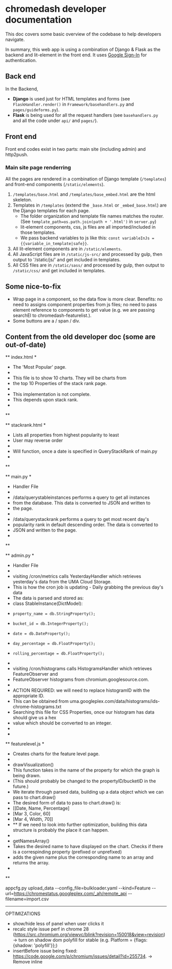 # chromedash developer documentation

This doc covers some basic overview of the codebase to help developers navigate.

In summary, this web app is using a combination of Django & Flask as the backend and lit-element in the front end. It uses [Google Sign-In](https://developers.google.com/identity/sign-in/web/sign-in) for authentication.

## Back end

In the Backend,
* **Django** is used just for HTML templates and forms (see `FlaskHandler.render()` in `Framework/basehandlers.py` and `pages/guideforms.py`). 
* **Flask** is being used for all the request handlers (see `basehandlers.py` and all the code under `api/` and `pages/`).

## Front end

Front end codes exist in two parts: main site (including admin) and http2push.

### Main site page renderring

All the pages are rendered in a combination of Django template (`/templates`) and front-end components (`/static/elements`).

1. `/templates/base.html` and `/templates/base_embed.html` are the html skeleton.
1. Templates in `/templates` (extend the `_base.html` or `_embed_base.html`) are the Django templates for each page.
    - The folder organization and template file names matches the router. (See `template_path=os.path.join(path + '.html')` in `server.py`)
    - lit-element components, css, js files are all imported/included in those templates.
    - We pass backend variables to js like this: `const variableInJs = {{variable_in_template|safe}}`.
1. All lit-element components are in `/static/elements`.
1. All JavaScript files are in `/static/js-src/` and processed by gulp, then output to '/static/js/' and get included in templates.
1. All CSS files are in `/static/sass/` and processed by gulp, then output to `/static/css/` and get included in templates.

## Some nice-to-fix

- Wrap page in a component, so the data flow is more clear. Benefits: no need to assigns component properties from js files; no need to pass element reference to components to get value (e.g. we are passing searchEl to chromedash-featurelist.).
- Some buttons are a / span / div.

## Content from the old developer doc (some are out-of-date)

** index.html
*
* The 'Most Popular' page.
*
* This file is to show 10 charts. They will be charts from
* the top 10 Properties of the stack rank page.
*
* This implementation is not complete.
* This depends upon stack rank.
*
**

** stackrank.html
*
* Lists all properties from highest popularity to least
* User may reverse order
*
* Will function, once a date is specified in QueryStackRank of main.py
*
**

** main.py
*
* Handler File
*
* /data/querystableinstances performs a query to get all instances
* from the database. This data is converted to JSON and written to
* the page.
*
* /data/querystackrank performs a query to get most recent day's
* popularity rank in default descending order. The data is converted to
* JSON and written to the page.
*
**

** admin.py
*
* Handler File
*
* visiting /cron/metrics calls YesterdayHandler which retrieves yesterday's data from the UMA Cloud Storage.
* This is how the cron job is updating - Daily grabbing the previous day's data
* The data is parsed and stored as:
* class StableInstance(DictModel):
*     property_name = db.StringProperty();
*     bucket_id = db.IntegerProperty();
*     date = db.DateProperty();
*     day_percentage = db.FloatProperty();
*     rolling_percentage = db.FloatProperty();
*
* visiting /cron/histograms calls HistogramsHandler which retrieves FeatureObserver and
* FeatureObserver histograms from chromium.googlesource.com.
*
* ACTION REQUIRED: we will need to replace histogramID with the appropriate ID.
* This can be obtained from uma.googleplex.com/data/histograms/ids-chrome-histograms.txt
* Searching this file for CSS Properties, once our histogram has data should give us a hex
* value which should be converted to an integer.
*
*


** featurelevel.js
*
* Creates charts for the feature level page.
*
* drawVisualization()
* This function takes in the name of the property for which the graph is being drawn.
* (This should probably be changed to the propertyID/bucketID in the future.)
* We iterate through parsed data, building up a data object which we can pass to chart.draw()
* The desired form of data to pass to chart.draw() is:
*  [[Date,    Name,      Percentage]
*   [Mar 3,   Color,     60]
*   [Mar 4,   Width,     70]]
*  ** If we need to look into further optimization, building this data structure is probably the place it can happen.
*
* getNamesArray()
* Takes the desired name to have displayed on the chart. Checks if there is a correspinding property (prefixed or unprefixed)
* adds the given name plus the corresponding name to an array and returns the array.
*
**



appcfg.py upload_data --config_file=bulkloader.yaml --kind=Feature --url=https://chromestatus.googleplex.com/_ah/remote_api --filename=import.csv



---

OPTIMIZATIONS
- show/hide less of panel when user clicks it
- recalc style issue perf in chrome 28 (https://src.chromium.org/viewvc/blink?revision=150018&view=revision)
  -> turn on shadow dom polyfill for stable (e.g. Platform = {flags: {shadow: 'polyfill'}};)
- insertBefore issue being fixed: https://code.google.com/p/chromium/issues/detail?id=255734.
  -> Remove inline <style> in elements.
- Calculate a property in a *Changed handler rather than getters. Latter sets
  up timers if o.Observe() is not present. Former is only calculated once when
  the prop changes.

load features from server. could have also done ajax

elements talk to each other through events and passing chromemetadata in

color-status does its thing. repurposed in mulitple places

chrome-metadata that does auto ajax

render list of features on a filtered view, not entire list.

ajax-delete link element is pretty coo

sass workflow

added tabindex=0  to features so they can be a11yn

dont publish opened in chromedash-feature. Property reflection to attributes
redistribute entire thing in SD polyfill. https://github.com/Polymer/polymer/issues/236

Way sass was written, selectors match from right to left. So *:hover matched
all elements in SD, then filtered on :hover. Change was to be more specific and add tag:

.views {
    @include display-flex;
    @include flex-wrap(wrap);

    & > span { // was & > * {
      @include display-flex;
      @include align-items(center);
      position: relative;
      ...
    }
}



the css in ericbidelman's app is the issue
lots of very complex selectors
ex. chromedash-feature section .views > :hover::before
we match from right to left, which means that can "match" <html>
or any descendants
so now hovering anything on that page recalcs style the entire document
same thing with tapping tapping
chromedash-feature section .views > :active::before

the rest of the slow recalcs are [data-first-of-milestone]:first-of-type { ... } in the css for <chromedash-featurelist>
tapping to expand a single row triggers the "invalidate style on all my siblings because of complex selectors" case in Element::recalcStyle

Solution was to remove one selector.

&:first-of-type {
  margin-top: $milestone-label-size + 2;
}
